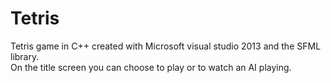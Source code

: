 # Tetris
Tetris game in C++ created with Microsoft visual studio 2013 and the SFML library.  
On the title screen you can choose to play or to watch an AI playing.
